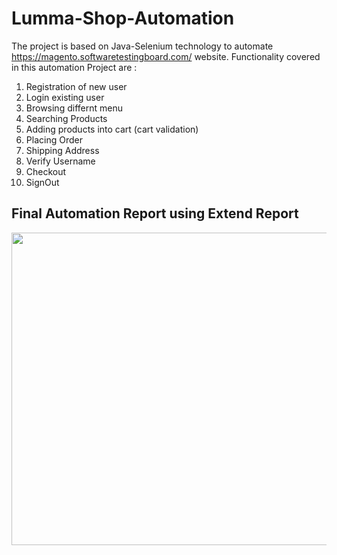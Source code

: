 # Lumma-Shop-Automation
The project is based on Java-Selenium technology to automate https://magento.softwaretestingboard.com/ website. 
Functionality covered in this automation Project are :
1.  Registration of new user
2.  Login existing user
3.  Browsing differnt menu
4.  Searching Products
5.  Adding products into cart (cart validation)
6.  Placing Order
7.  Shipping Address
8.  Verify Username
9.  Checkout
10. SignOut

## Final Automation Report using Extend Report <br>

<img src="MystoreRegistLogin.PNG" height=500 width=1000/><br>
